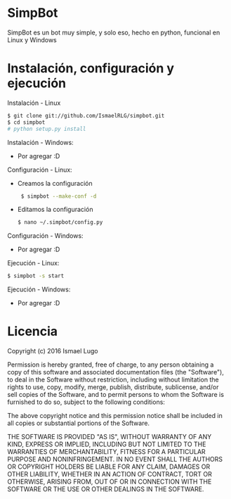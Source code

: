# SimpBot

SimpBot es un bot muy simple, y solo eso, hecho en python, funcional en Linux y Windows

# Instalación, configuración y ejecución

Instalación - Linux
```sh
$ git clone git://github.com/IsmaelRLG/simpbot.git
$ cd simpbot
# python setup.py install
```
Instalación - Windows:
   - Por agregar :D

Configuración - Linux:
- Creamos la configuración
  ```sh
   $ simpbot --make-conf -d
  ```
- Editamos la configuración
  ```sh
  $ nano ~/.simpbot/config.py
  ```

Configuración - Windows:
   - Por agregar :D

Ejecución - Linux:
```sh
$ simpbot -s start
```
Ejecución - Windows:
  - Por agregar :D 

# Licencia

Copyright (c) 2016 Ismael Lugo

Permission is hereby granted, free of charge, to any person obtaining
a copy of this software and associated documentation files (the
"Software"), to deal in the Software without restriction, including
without limitation the rights to use, copy, modify, merge, publish,
distribute, sublicense, and/or sell copies of the Software, and to
permit persons to whom the Software is furnished to do so, subject to
the following conditions:

The above copyright notice and this permission notice shall be
included in all copies or substantial portions of the Software.

THE SOFTWARE IS PROVIDED "AS IS", WITHOUT WARRANTY OF ANY KIND,
EXPRESS OR IMPLIED, INCLUDING BUT NOT LIMITED TO THE WARRANTIES OF
MERCHANTABILITY, FITNESS FOR A PARTICULAR PURPOSE AND
NONINFRINGEMENT. IN NO EVENT SHALL THE AUTHORS OR COPYRIGHT HOLDERS BE
LIABLE FOR ANY CLAIM, DAMAGES OR OTHER LIABILITY, WHETHER IN AN ACTION
OF CONTRACT, TORT OR OTHERWISE, ARISING FROM, OUT OF OR IN CONNECTION
WITH THE SOFTWARE OR THE USE OR OTHER DEALINGS IN THE SOFTWARE.

